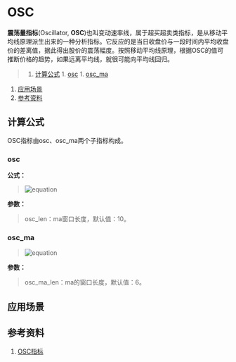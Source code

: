 # OSC
**震荡量指标**(Oscillator, **OSC**)也叫变动速率线，属于超买超卖类指标，是从移动平均线原理派生出来的一种分析指标。它反应的是当日收盘价与一段时间内平均收盘价的差离值，据此得出股价的震荡幅度。按照移动平均线原理，根据OSC的值可推断价格的趋势，如果远离平均线，就很可能向平均线回归。

>1. [计算公式](#计算公式 "计算公式")
	1. [osc](#osc "osc")
	1. [osc_ma](#osc_ma "osc_ma")
1. [应用场景](#应用场景 "应用场景")
1. [参考资料](#参考资料 "参考资料")

## 计算公式
OSC指标由osc、osc_ma两个子指标构成。
### osc  
**公式：**
>![equation](http://www.sciweavers.org/upload/Tex2Img_1482284385/render.png)

**参数：**
>osc_len：ma窗口长度，默认值：10。

### osc_ma
>![equation](http://www.sciweavers.org/upload/Tex2Img_1482284431/render.png)

**参数：**
>osc_ma_len：ma的窗口长度，默认值：6。

## 应用场景

## 参考资料
1. [OSC指标](http://baike.baidu.com/item/OSC指标)
